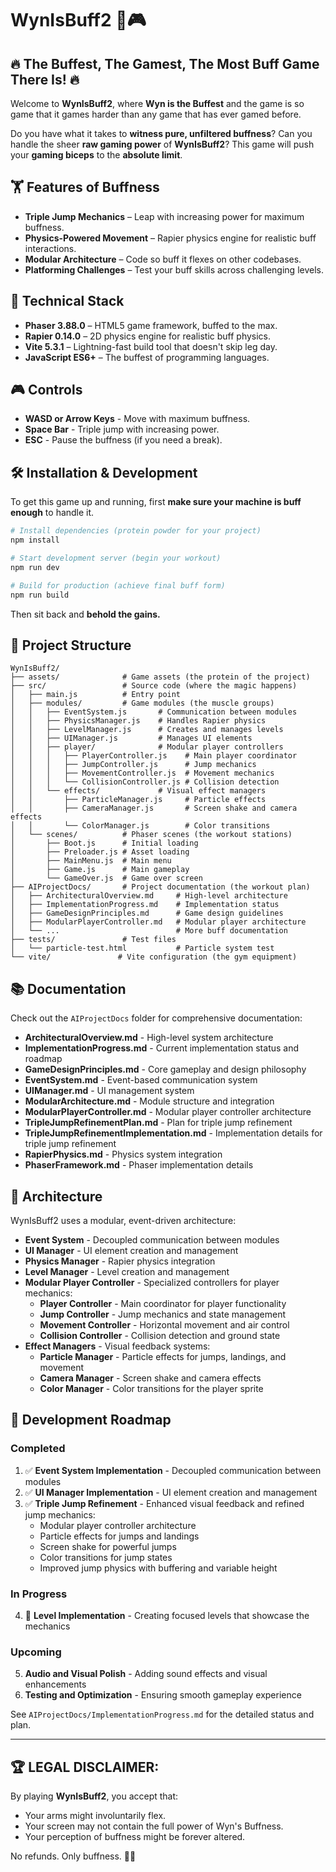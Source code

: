 # WynIsBuff2 💪🎮

## 🔥 The Buffest, The Gamest, The Most Buff Game There Is! 🔥

Welcome to **WynIsBuff2**, where **Wyn is the Buffest** and the game is so game that it games harder than any game that has ever gamed before.  

Do you have what it takes to **witness pure, unfiltered buffness**? Can you handle the sheer **raw gaming power** of **WynIsBuff2**? This game will push your **gaming biceps** to the **absolute limit**.

## 🏋️ Features of Buffness
- **Triple Jump Mechanics** – Leap with increasing power for maximum buffness.
- **Physics-Powered Movement** – Rapier physics engine for realistic buff interactions.
- **Modular Architecture** – Code so buff it flexes on other codebases.
- **Platforming Challenges** – Test your buff skills across challenging levels.

## 🚀 Technical Stack
- **Phaser 3.88.0** – HTML5 game framework, buffed to the max.
- **Rapier 0.14.0** – 2D physics engine for realistic buff physics.
- **Vite 5.3.1** – Lightning-fast build tool that doesn't skip leg day.
- **JavaScript ES6+** – The buffest of programming languages.

## 🎮 Controls
- **WASD or Arrow Keys** - Move with maximum buffness.  
- **Space Bar** - Triple jump with increasing power.  
- **ESC** - Pause the buffness (if you need a break).  

## 🛠️ Installation & Development

To get this game up and running, first **make sure your machine is buff enough** to handle it.

```sh
# Install dependencies (protein powder for your project)
npm install

# Start development server (begin your workout)
npm run dev

# Build for production (achieve final buff form)
npm run build
```

Then sit back and **behold the gains.**

## 📂 Project Structure

```
WynIsBuff2/
├── assets/              # Game assets (the protein of the project)
├── src/                 # Source code (where the magic happens)
│   ├── main.js          # Entry point
│   ├── modules/         # Game modules (the muscle groups)
│   │   ├── EventSystem.js       # Communication between modules
│   │   ├── PhysicsManager.js    # Handles Rapier physics
│   │   ├── LevelManager.js      # Creates and manages levels
│   │   ├── UIManager.js         # Manages UI elements
│   │   ├── player/              # Modular player controllers
│   │   │   ├── PlayerController.js    # Main player coordinator
│   │   │   ├── JumpController.js      # Jump mechanics
│   │   │   ├── MovementController.js  # Movement mechanics
│   │   │   └── CollisionController.js # Collision detection
│   │   └── effects/             # Visual effect managers
│   │       ├── ParticleManager.js     # Particle effects
│   │       ├── CameraManager.js       # Screen shake and camera effects
│   │       └── ColorManager.js        # Color transitions
│   └── scenes/          # Phaser scenes (the workout stations)
│       ├── Boot.js      # Initial loading
│       ├── Preloader.js # Asset loading
│       ├── MainMenu.js  # Main menu
│       ├── Game.js      # Main gameplay
│       └── GameOver.js  # Game over screen
├── AIProjectDocs/       # Project documentation (the workout plan)
│   ├── ArchitecturalOverview.md     # High-level architecture
│   ├── ImplementationProgress.md    # Implementation status
│   ├── GameDesignPrinciples.md      # Game design guidelines
│   ├── ModularPlayerController.md   # Modular player architecture
│   └── ...                          # More buff documentation
├── tests/               # Test files
│   └── particle-test.html           # Particle system test
└── vite/               # Vite configuration (the gym equipment)
```

## 📚 Documentation

Check out the `AIProjectDocs` folder for comprehensive documentation:

- **ArchitecturalOverview.md** - High-level system architecture
- **ImplementationProgress.md** - Current implementation status and roadmap
- **GameDesignPrinciples.md** - Core gameplay and design philosophy
- **EventSystem.md** - Event-based communication system
- **UIManager.md** - UI management system
- **ModularArchitecture.md** - Module structure and integration
- **ModularPlayerController.md** - Modular player controller architecture
- **TripleJumpRefinementPlan.md** - Plan for triple jump refinement
- **TripleJumpRefinementImplementation.md** - Implementation details for triple jump refinement
- **RapierPhysics.md** - Physics system integration
- **PhaserFramework.md** - Phaser implementation details

## 🧪 Architecture

WynIsBuff2 uses a modular, event-driven architecture:

- **Event System** - Decoupled communication between modules
- **UI Manager** - UI element creation and management
- **Physics Manager** - Rapier physics integration
- **Level Manager** - Level creation and management
- **Modular Player Controller** - Specialized controllers for player mechanics:
  - **Player Controller** - Main coordinator for player functionality
  - **Jump Controller** - Jump mechanics and state management
  - **Movement Controller** - Horizontal movement and air control
  - **Collision Controller** - Collision detection and ground state
- **Effect Managers** - Visual feedback systems:
  - **Particle Manager** - Particle effects for jumps, landings, and movement
  - **Camera Manager** - Screen shake and camera effects
  - **Color Manager** - Color transitions for the player sprite

## 🚀 Development Roadmap

### Completed
1. ✅ **Event System Implementation** - Decoupled communication between modules
2. ✅ **UI Manager Implementation** - UI element creation and management
3. ✅ **Triple Jump Refinement** - Enhanced visual feedback and refined jump mechanics:
   - Modular player controller architecture
   - Particle effects for jumps and landings
   - Screen shake for powerful jumps
   - Color transitions for jump states
   - Improved jump physics with buffering and variable height

### In Progress
4. 🔄 **Level Implementation** - Creating focused levels that showcase the mechanics

### Upcoming
5. **Audio and Visual Polish** - Adding sound effects and visual enhancements
6. **Testing and Optimization** - Ensuring smooth gameplay experience

See `AIProjectDocs/ImplementationProgress.md` for the detailed status and plan.

---

## 🏆 LEGAL DISCLAIMER:
By playing **WynIsBuff2**, you accept that:
- Your arms might involuntarily flex.
- Your screen may not contain the full power of Wyn's Buffness.
- Your perception of buffness might be forever altered.

No refunds. Only buffness. 💪🔥